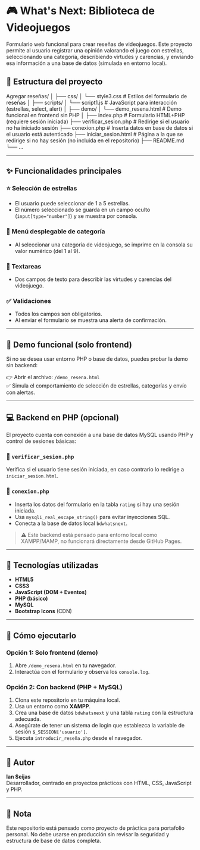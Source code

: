 # 🎮 What's Next: Biblioteca de Videojuegos

Formulario web funcional para crear reseñas de videojuegos. Este proyecto permite al usuario registrar una opinión valorando el juego con estrellas, seleccionando una categoría, describiendo virtudes y carencias, y enviando esa información a una base de datos (simulada en entorno local).

## 📁 Estructura del proyecto

Agregar reseñas/
│
├── css/
│ └── style3.css # Estilos del formulario de reseñas
│
├── scripts/
│ └── script1.js # JavaScript para interacción (estrellas, select, alert)
│
├── demo/
│ └── demo_resena.html # Demo funcional en frontend sin PHP
│
├── index.php # Formulario HTML+PHP (requiere sesión iniciada)
├── verificar_sesion.php # Redirige si el usuario no ha iniciado sesión
├── conexion.php # Inserta datos en base de datos si el usuario está autenticado
├── iniciar_sesion.html # Página a la que se redirige si no hay sesión (no incluida en el repositorio)
├── README.md
└── …


---

## ✨ Funcionalidades principales

### ⭐ Selección de estrellas
- El usuario puede seleccionar de 1 a 5 estrellas.
- El número seleccionado se guarda en un campo oculto (`input[type="number"]`) y se muestra por consola.

### 📂 Menú desplegable de categoría
- Al seleccionar una categoría de videojuego, se imprime en la consola su valor numérico (del 1 al 9).

### 🧾 Textareas
- Dos campos de texto para describir las virtudes y carencias del videojuego.

### ✅ Validaciones
- Todos los campos son obligatorios.
- Al enviar el formulario se muestra una alerta de confirmación.

---

## 🧪 Demo funcional (solo frontend)

Si no se desea usar entorno PHP o base de datos, puedes probar la demo sin backend:

👉 Abrir el archivo: `/demo_resena.html`  
✅ Simula el comportamiento de selección de estrellas, categorías y envío con alertas.

---

## 💻 Backend en PHP (opcional)

El proyecto cuenta con conexión a una base de datos MySQL usando PHP y control de sesiones básicas:

### 🔐 `verificar_sesion.php`
Verifica si el usuario tiene sesión iniciada, en caso contrario lo redirige a `iniciar_sesion.html`.

### 💾 `conexion.php`
- Inserta los datos del formulario en la tabla `rating` si hay una sesión iniciada.
- Usa `mysqli_real_escape_string()` para evitar inyecciones SQL.
- Conecta a la base de datos local `bdwhatsnext`.

> ⚠️ Este backend está pensado para entorno local como XAMPP/MAMP, no funcionará directamente desde GitHub Pages.

---

## 🧠 Tecnologías utilizadas

- **HTML5**
- **CSS3**
- **JavaScript (DOM + Eventos)**
- **PHP (básico)**
- **MySQL**
- **Bootstrap Icons** (CDN)

---

## 🚀 Cómo ejecutarlo

### Opción 1: Solo frontend (demo)
1. Abre `/demo_resena.html` en tu navegador.
2. Interactúa con el formulario y observa los `console.log`.

### Opción 2: Con backend (PHP + MySQL)
1. Clona este repositorio en tu máquina local.
2. Usa un entorno como **XAMPP**.
3. Crea una base de datos `bdwhatsnext` y una tabla `rating` con la estructura adecuada.
4. Asegúrate de tener un sistema de login que establezca la variable de sesión `$_SESSION['usuario']`.
5. Ejecuta `introducir_reseña.php` desde el navegador.

---

## 📩 Autor

**Ian Seijas**  
Desarrollador, centrado en proyectos prácticos con HTML, CSS, JavaScript y PHP.

---

## 📌 Nota

Este repositorio está pensado como proyecto de práctica para portafolio personal. No debe usarse en producción sin revisar la seguridad y estructura de base de datos completa.


